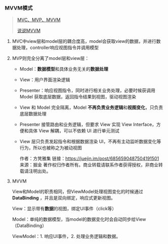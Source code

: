 ### MVVM模式

>  [MVC、MVP、MVVM](https://juejin.im/post/6856590487504191501)
>
> [说说MVVM](https://juejin.im/post/6844903849119973389)

1. MVC中view层和model层的耦合度高，model会获取view的数据，并进行数据处理，controller响应视图指令并调用模型

2. MVP则完全分离了model层和view层：

   - Model：**数据模型**和具体业务无关的**数据处理**

   - View：用户界面渲染逻辑

   - Presenter：响应视图指令，同时进行相关业务处理，必要时候获调用 Model 获取底层数据，返回指令结果到视图，驱动视图渲染

   - View 和 Model 完全隔离，Model **不再负责业务逻辑**和**视图变化**，只负责底层数据处理

   - Presenter 接管路由和业务逻辑，但要求 View 实现 View Interface，方便和具体 View 解耦，可以不依赖 UI 进行单元测试

   - View 层只负责发起指令和根据数据渲染 UI，不再有主动监听数据变化等行为，所以也被称之为被动视图

     作者：方凳雅集
     链接：https://juejin.im/post/6856590487504191501
     来源：掘金
     著作权归作者所有。商业转载请联系作者获得授权，非商业转载请注明出处。

3. MVVM

   View和Model的职责相同，但ViewModel处理视图变化的时候通过**DataBinding** ，并且是双向绑定，响应式更新视图。

   View：显示带有**数据**的视图，绑定UI事件（click等）

   Model：单纯的数据模型，当model的数据变化时会自动同步给View（DataBinding）

   ViewModel：1. 响应UI事件，2. 处理业务逻辑和数据。